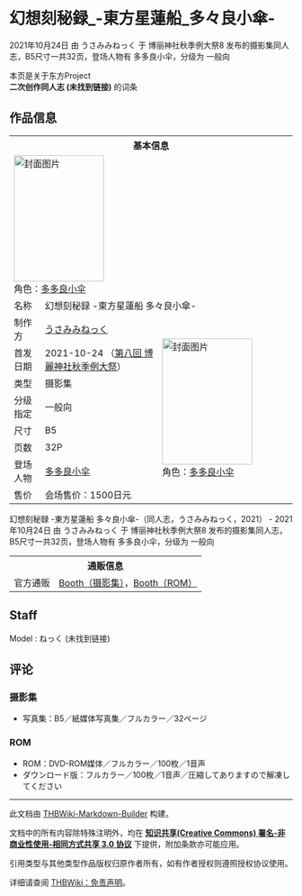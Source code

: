 # 幻想刻秘録_-東方星蓮船_多々良小傘-

<!-- source html: G:\repos\THBWiki-Markdown-Builder\THBWikiMarkdown\Temp\main\c\ce\ns0%3A%E5%B9%BB%E6%83%B3%E5%88%BB%E7%A7%98%E9%8C%B2_-%E6%9D%B1%E6%96%B9%E6%98%9F%E8%93%AE%E8%88%B9_%E5%A4%9A%E3%80%85%E8%89%AF%E5%B0%8F%E5%82%98-.html -->

2021年10月24日 由 うさみみねっく 于 博丽神社秋季例大祭8 发布的摄影集同人志，B5尺寸一共32页，登场人物有 多多良小伞，分级为 一般向

本页是关于东方Project  
 **二次创作同人志 (未找到链接)** 的词条
## 作品信息

<table><tbody><tr><th colspan="3">基本信息</th></tr><tr><td class="cover-artwork-mobile" colspan="2"><a href="./文件-幻想刻秘録_-東方星蓮船_多々良小傘-封面.jpg.md" class="image" title="封面图片"><img alt="封面图片" src="https://upload.thwiki.cc/thumb/0/04/%E5%B9%BB%E6%83%B3%E5%88%BB%E7%A7%98%E9%8C%B2_-%E6%9D%B1%E6%96%B9%E6%98%9F%E8%93%AE%E8%88%B9_%E5%A4%9A%E3%80%85%E8%89%AF%E5%B0%8F%E5%82%98-%E5%B0%81%E9%9D%A2.jpg/160px-%E5%B9%BB%E6%83%B3%E5%88%BB%E7%A7%98%E9%8C%B2_-%E6%9D%B1%E6%96%B9%E6%98%9F%E8%93%AE%E8%88%B9_%E5%A4%9A%E3%80%85%E8%89%AF%E5%B0%8F%E5%82%98-%E5%B0%81%E9%9D%A2.jpg" decoding="async" loading="lazy" width="160" height="224" srcset="https://upload.thwiki.cc/thumb/0/04/%E5%B9%BB%E6%83%B3%E5%88%BB%E7%A7%98%E9%8C%B2_-%E6%9D%B1%E6%96%B9%E6%98%9F%E8%93%AE%E8%88%B9_%E5%A4%9A%E3%80%85%E8%89%AF%E5%B0%8F%E5%82%98-%E5%B0%81%E9%9D%A2.jpg/240px-%E5%B9%BB%E6%83%B3%E5%88%BB%E7%A7%98%E9%8C%B2_-%E6%9D%B1%E6%96%B9%E6%98%9F%E8%93%AE%E8%88%B9_%E5%A4%9A%E3%80%85%E8%89%AF%E5%B0%8F%E5%82%98-%E5%B0%81%E9%9D%A2.jpg 1.5x, https://upload.thwiki.cc/thumb/0/04/%E5%B9%BB%E6%83%B3%E5%88%BB%E7%A7%98%E9%8C%B2_-%E6%9D%B1%E6%96%B9%E6%98%9F%E8%93%AE%E8%88%B9_%E5%A4%9A%E3%80%85%E8%89%AF%E5%B0%8F%E5%82%98-%E5%B0%81%E9%9D%A2.jpg/320px-%E5%B9%BB%E6%83%B3%E5%88%BB%E7%A7%98%E9%8C%B2_-%E6%9D%B1%E6%96%B9%E6%98%9F%E8%93%AE%E8%88%B9_%E5%A4%9A%E3%80%85%E8%89%AF%E5%B0%8F%E5%82%98-%E5%B0%81%E9%9D%A2.jpg 2x" data-file-width="732" data-file-height="1024"></a><div class="cover-char">角色：<a href="./多多良小伞.md" title="多多良小伞">多多良小伞</a></div></td>
</tr><tr><td class="label">名称</td><td colspan="2"> 幻想刻秘録 -東方星蓮船 多々良小傘- </td></tr><tr><td class="label">制作方</td><td><a href="./うさみみねっく.md" title="うさみみねっく">うさみみねっく</a></td><td class="cover-artwork" rowspan="8" style="min-width:224px;"><a href="./文件-幻想刻秘録_-東方星蓮船_多々良小傘-封面.jpg.md" class="image" title="封面图片"><img alt="封面图片" src="https://upload.thwiki.cc/thumb/0/04/%E5%B9%BB%E6%83%B3%E5%88%BB%E7%A7%98%E9%8C%B2_-%E6%9D%B1%E6%96%B9%E6%98%9F%E8%93%AE%E8%88%B9_%E5%A4%9A%E3%80%85%E8%89%AF%E5%B0%8F%E5%82%98-%E5%B0%81%E9%9D%A2.jpg/160px-%E5%B9%BB%E6%83%B3%E5%88%BB%E7%A7%98%E9%8C%B2_-%E6%9D%B1%E6%96%B9%E6%98%9F%E8%93%AE%E8%88%B9_%E5%A4%9A%E3%80%85%E8%89%AF%E5%B0%8F%E5%82%98-%E5%B0%81%E9%9D%A2.jpg" decoding="async" loading="lazy" width="160" height="224" srcset="https://upload.thwiki.cc/thumb/0/04/%E5%B9%BB%E6%83%B3%E5%88%BB%E7%A7%98%E9%8C%B2_-%E6%9D%B1%E6%96%B9%E6%98%9F%E8%93%AE%E8%88%B9_%E5%A4%9A%E3%80%85%E8%89%AF%E5%B0%8F%E5%82%98-%E5%B0%81%E9%9D%A2.jpg/240px-%E5%B9%BB%E6%83%B3%E5%88%BB%E7%A7%98%E9%8C%B2_-%E6%9D%B1%E6%96%B9%E6%98%9F%E8%93%AE%E8%88%B9_%E5%A4%9A%E3%80%85%E8%89%AF%E5%B0%8F%E5%82%98-%E5%B0%81%E9%9D%A2.jpg 1.5x, https://upload.thwiki.cc/thumb/0/04/%E5%B9%BB%E6%83%B3%E5%88%BB%E7%A7%98%E9%8C%B2_-%E6%9D%B1%E6%96%B9%E6%98%9F%E8%93%AE%E8%88%B9_%E5%A4%9A%E3%80%85%E8%89%AF%E5%B0%8F%E5%82%98-%E5%B0%81%E9%9D%A2.jpg/320px-%E5%B9%BB%E6%83%B3%E5%88%BB%E7%A7%98%E9%8C%B2_-%E6%9D%B1%E6%96%B9%E6%98%9F%E8%93%AE%E8%88%B9_%E5%A4%9A%E3%80%85%E8%89%AF%E5%B0%8F%E5%82%98-%E5%B0%81%E9%9D%A2.jpg 2x" data-file-width="732" data-file-height="1024"></a><div class="cover-char">角色：<a href="./多多良小伞.md" title="多多良小伞">多多良小伞</a></div></td>
</tr><tr><td class="label">首发日期</td><td>2021-10-24&#160;（<a href="/展会作品列表?e=%E5%8D%9A%E4%B8%BD%E7%A5%9E%E7%A4%BE%E7%A7%8B%E5%AD%A3%E4%BE%8B%E5%A4%A7%E7%A5%AD%238">第八回 博麗神社秋季例大祭</a>）</td></tr><tr><td class="label">类型</td><td>摄影集</td></tr><tr><td class="label">分级指定</td><td>一般向</td></tr><tr><td class="label">尺寸</td><td>B5</td></tr><tr><td class="label">页数</td><td>32P</td></tr><tr><td class="label">登场人物</td><td><a href="./多多良小伞.md" title="多多良小伞">多多良小伞</a></td></tr><tr><td class="label">售价</td><td>会场售价：1500日元</td></tr></tbody></table>

幻想刻秘録 -東方星蓮船 多々良小傘-（同人志，うさみみねっく，2021） - 2021年10月24日 由 うさみみねっく 于 博丽神社秋季例大祭8 发布的摄影集同人志，B5尺寸一共32页，登场人物有 多多良小伞，分级为 一般向

<table><tbody><tr><th colspan="3">通贩信息</th></tr><tr><td class="label">官方通贩</td><td colspan="2"><a rel="nofollow" class="external text" href="https://nekku.booth.pm/items/4278748">Booth（摄影集）</a>，<a rel="nofollow" class="external text" href="https://nekku.booth.pm/items/4279432">Booth（ROM）</a></td></tr></tbody></table>


## Staff
Model
: ねっく (未找到链接)

## 评论
### 摄影集
- 写真集：B5／紙媒体写真集／フルカラー／32ページ

### ROM
- ROM：DVD-ROM媒体／フルカラー／100枚／1音声
- ダウンロード版：フルカラー／100枚／1音声／圧縮してありますので解凍してください

  
  

  





---

此文档由 [THBWiki-Markdown-Builder](https://github.com/Delsin-Yu/THBWiki-Markdown-Builder) 构建。

文档中的所有内容除特殊注明外，均在 [**知识共享(Creative Commons) 署名-非商业性使用-相同方式共享 3.0 协议**](https://creativecommons.org/licenses/by-sa/3.0/deed.zh-hans) 下提供，附加条款亦可能应用。

引用类型与其他类型作品版权归原作者所有，如有作者授权则遵照授权协议使用。

详细请查阅 [THBWiki：免责声明](https://thbwiki.cc/THBWiki:%E5%85%8D%E8%B4%A3%E5%A3%B0%E6%98%8E)。

